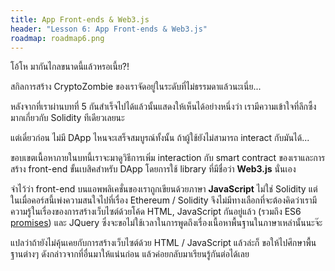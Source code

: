 ```yaml
---
title: App Front-ends & Web3.js
header: "Lesson 6: App Front-ends & Web3.js"
roadmap: roadmap6.png
---
```


โอ้โห มากันไกลขนาดนี้แล้วหรอเนี้ย?!

สกิลการสร้าง CryptoZombie ของเราจัดอยู่ในระดับที่ไม่ธรรมดาแล้วนะเนี่ย...

หลังจากที่เราผ่านบทที่ 5 กันสำเร็จไปได้แล้วนั้นแสดงให้เห็นได้อย่างหนึ่งว่า เรามีความเข้าใจที่ลึกซึ้งมากเกี่ยวกับ Solidity ทีเดียวเลยนะ

แต่เดี๋ยวก่อน ไม่มี DApp ไหนจะเสร็จสมบูรณ์ทั้งนั้น ถ้าผู้ใช้ยังไม่สามารถ interact กับมันได้...

ขอบเขตเนื้อหาภายในบทนี้เราจะมาดูวิธีการเพิ่ม interaction กับ smart contract ของเราและการสร้าง front-end ขั้นเบสิคสำหรับ DApp โดยการใช้ library ที่มีชื่อว่า **Web3.js** นั่นเอง

จำไว้ว่า front-end บนแอพพลิเคชั่นของเราถูกเขียนด้วยภาษา **JavaScript** ไม่ใช่ Solidity แต่ในเมื่อคอร์สนี้เพ่งความสนใจไปที่เรื่อง Ethereum / Solidity จึงไม่มีทางเลือกที่จะต้องคิดว่าเรามีความรู้ในเรื่องของการสร้างเว็บไซต์ด้วยโค้ด HTML, JavaScript กันอยู่แล้ว (รวมถึง ES6 <a href="https://developers.google.com/web/fundamentals/primers/promises" target=_blank>promises</a>) และ JQuery ซึ่งจะขอไม่ใช้เวลาในการพูดถึงเรื่องเนื้อหาพื้นฐานในภาษาเหล่านั้นนะจ๊ะ

แปลว่าถ้ายังไม่คุ้นเคยกับการสร้างเว็บไซต์ด้วย HTML / JavaScript แล้วล่ะก็ ขอให้ไปศึกษาพื้นฐานต่างๆ ดังกล่าวจากที่อื่นมาให้แน่นก่อน แล้วค่อยกลับมาเรียนรู้กันต่อได้เลย
